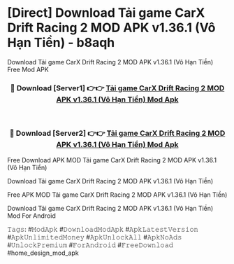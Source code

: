 # [Direct] Download Tải game CarX Drift Racing 2 MOD APK v1.36.1 (Vô Hạn Tiền) - b8aqh
Download Tải game CarX Drift Racing 2 MOD APK v1.36.1 (Vô Hạn Tiền) Free Mod APK

<div align="center">
<h3>🔴 Download [Server1] 👉👉 <a href="https://apk-comot.site?title=Tải_game_CarX_Drift_Racing_2_MOD_APK_v1.36.1_(Vô_Hạn_Tiền)">Tải game CarX Drift Racing 2 MOD APK v1.36.1 (Vô Hạn Tiền) Mod Apk</a></h3><br>

<h3>🔴 Download [Server2] 👉👉 <a href="https://apk-comot.site?title=Tải_game_CarX_Drift_Racing_2_MOD_APK_v1.36.1_(Vô_Hạn_Tiền)">Tải game CarX Drift Racing 2 MOD APK v1.36.1 (Vô Hạn Tiền) Mod Apk</a></h3>
</div>


Free Download APK MOD Tải game CarX Drift Racing 2 MOD APK v1.36.1 (Vô Hạn Tiền)

Download Tải game CarX Drift Racing 2 MOD APK v1.36.1 (Vô Hạn Tiền) 

Free APK MOD Tải game CarX Drift Racing 2 MOD APK v1.36.1 (Vô Hạn Tiền) 

Download Tải game CarX Drift Racing 2 MOD APK v1.36.1 (Vô Hạn Tiền) Mod For Android

𝚃𝚊𝚐𝚜: #𝙼𝚘𝚍𝙰𝚙𝚔 #𝙳𝚘𝚠𝚗𝚕𝚘𝚊𝚍𝙼𝚘𝚍𝙰𝚙𝚔 #𝙰𝚙𝚔𝙻𝚊𝚝𝚎𝚜𝚝𝚅𝚎𝚛𝚜𝚒𝚘𝚗 #𝙰𝚙𝚔𝚄𝚗𝚕𝚒𝚖𝚒𝚝𝚎𝚍𝙼𝚘𝚗𝚎𝚢 #𝙰𝚙𝚔𝚄𝚗𝚕𝚘𝚌𝚔𝙰𝚕𝚕 #𝙰𝚙𝚔𝙽𝚘𝙰𝚍𝚜 #𝚄𝚗𝚕𝚘𝚌𝚔𝙿𝚛𝚎𝚖𝚒𝚞𝚖 #𝙵𝚘𝚛𝙰𝚗𝚍𝚛𝚘𝚒𝚍 #𝙵𝚛𝚎𝚎𝙳𝚘𝚠𝚗𝚕𝚘𝚊𝚍 #home_design_mod_apk
